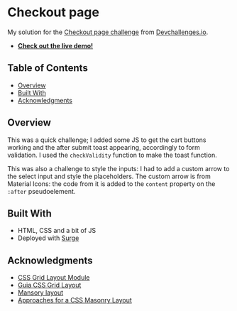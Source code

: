 # Checkout page

My solution for the [Checkout page challenge](https://devchallenges.io/challenges/0J1NxxGhOUYVqihwegfO) from [Devchallenges.io](http://devchallenges.io).

- [**Check out the live demo!**](https://tgrr5ujdsghvqne.surge.sh/)

## Table of Contents

- [Overview](#overview)
- [Built With](#built-with)
- [Acknowledgments](#acknowledgments)

## Overview

This was a quick challenge; I added some JS to get the cart buttons working and the after submit toast appearing, accordingly to form validation. I used the `checkValidity` function to make the toast function.

This was also a challenge to style the inputs: I had to add a custom arrow to the select input and style the placeholders. The custom arrow is from Material Icons: the code from it is added to the `content` property on the `:after` pseudoelement.

## Built With

- HTML, CSS and a bit of JS
- Deployed with [Surge](https://www.surge.sh/)

## Acknowledgments

- [CSS Grid Layout Module](https://www.w3schools.com/css/css_grid.asp)
- [Guia CSS Grid Layout](https://www.origamid.com/projetos/css-grid-layout-guia-completo/)
- [Mansory layout](https://developer.mozilla.org/en-US/docs/Web/CSS/CSS_Grid_Layout/Masonry_Layout)
- [Approaches for a CSS Masonry Layout](https://css-tricks.com/piecing-together-approaches-for-a-css-masonry-layout/)
